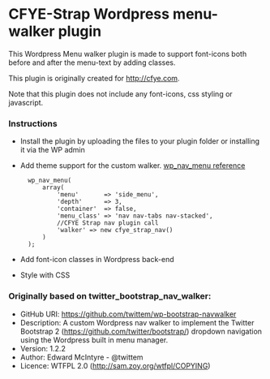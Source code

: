 CFYE-Strap Wordpress menu-walker plugin
=================

This Wordpress Menu walker plugin is made to support font-icons both before and after the menu-text by adding classes.

This plugin is originally created for http://cfye.com. 

Note that this plugin does not include any font-icons, css styling or javascript. 

### Instructions

* Install the plugin by uploading the files to your plugin folder or installing it via the WP admin
* Add theme support for the custom walker. [wp_nav_menu reference](http://codex.wordpress.org/Function_Reference/wp_nav_menu)
	<!-- well hey there sailor -->

		wp_nav_menu(
			array(
				'menu'       => 'side_menu',
				'depth'      => 3,
				'container'  => false,
				'menu_class' => 'nav nav-tabs nav-stacked',
				//CFYE Strap nav plugin call
				'walker' => new cfye_strap_nav()
	   		)
		);
* Add font-icon classes in Wordpress back-end
* Style with CSS 

### Originally based on twitter_bootstrap_nav_walker:

 * GitHub URI: https://github.com/twittem/wp-bootstrap-navwalker
 * Description: A custom Wordpress nav walker to implement the Twitter Bootstrap 2 (https://github.com/twitter/bootstrap/) dropdown navigation using the Wordpress built in menu manager.
 * Version: 1.2.2
 * Author: Edward McIntyre - @twittem
 * Licence: WTFPL 2.0 (http://sam.zoy.org/wtfpl/COPYING)
